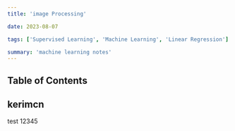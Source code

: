 ```yaml
---
title: 'image Processing'

date: 2023-08-07

tags: ['Supervised Learning', 'Machine Learning', 'Linear Regression']

summary: 'machine learning notes'
---
```


## Table of Contents

<TOCInline toc={props.toc} exclude="Table of Contents" />

## kerimcn

test
12345

